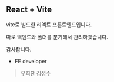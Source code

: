 ## React + Vite

vite로 빌드한 리엑트 프론트엔드입니다.

따로 백엔드와 폴더를 분기해서 관리하겠습니다.

감사합니다.

- FE developer

> 우희찬
> 김성수
